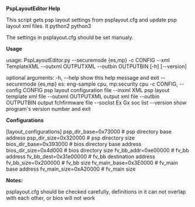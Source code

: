 **PspLayoutEditor Help**

This script gets psp layout settings from psplayout.cfg and update psp layout xml files.
It  python2  python3

The settings in psplayout.cfg should be set manualy.

**Usage**

usage: PspLayoutEditor.py --securemode {es,mp} -c CONFIG --xml TemplateXML --outxml OUTPUTXML --outbin OUTPUTBIN [-h] [--version]

optional arguments:
  -h, --help            show this help message and exit
  --securemode {es,mp}  es: eng-sample cpu, mp:security cpu
  -c CONFIG, --config CONFIG
                        psp layout configuration file
  --inxml XML           psp layout template xml file
  --outxml OUTPUTXML    output xml file
  --outbin OUTPUTBIN    output fchfirmware file
  --soclist Ex Gx       soc list
  --version             show program's version number and exit


**Configurations**

[layout_configurations]
psp_dir_base=0x73000      # psp directory base address
psp_dir_size=0x320000     # psp directory size
bios_dir_base=0x393000    # bios directory base address
bios_dir_size=0x4d000     # bios directory size
fv_bb_addr=0xe00000       # fv_bb address
fv_bb_dest=0x31e00000     # fv_bb destination address
fv_bb_size=0x200000       # fv_bb size
fv_main_base=0x3E0000     # fv_main base address
fv_main_size=0xA20000     # fv_main size


**Notes:**

psplayout.cfg should be checked carefully, definitions in it can not overlap with each other, or bios will not work









